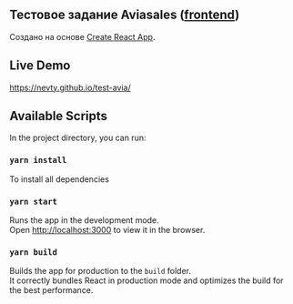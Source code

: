 ## Тестовое задание Aviasales ([frontend](https://github.com/KosyanMedia/test-tasks/tree/master/aviasales_frontend))
Создано на основе [Create React App](https://github.com/facebook/create-react-app).

## Live Demo

https://nevty.github.io/test-avia/

## Available Scripts

In the project directory, you can run:

### `yarn install`
To install all dependencies

### `yarn start`

Runs the app in the development mode.<br />
Open [http://localhost:3000](http://localhost:3000) to view it in the browser.

### `yarn build`

Builds the app for production to the `build` folder.<br />
It correctly bundles React in production mode and optimizes the build for the best performance.

